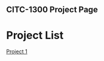 ## CITC-1300 Project Page

<h1>Project List</h1>

<a href="project1/index.html" target= "_blank">Project 1</a>